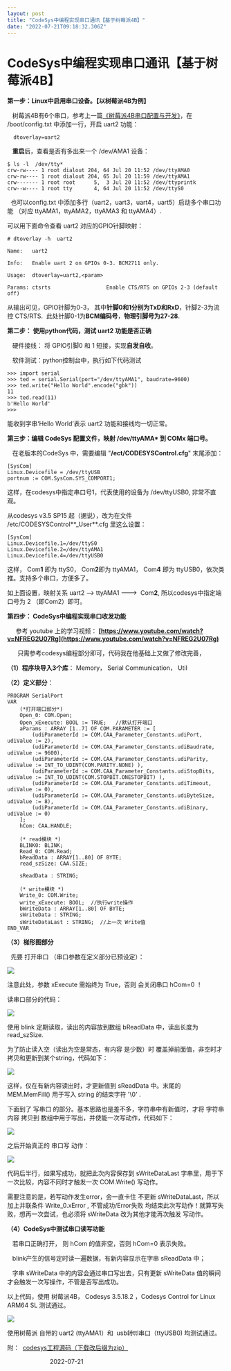 ```yaml
---
layout: post
title: "CodeSys中编程实现串口通讯【基于树莓派4B】"
date: "2022-07-21T09:18:32.306Z"
---
```

CodeSys中编程实现串口通讯【基于树莓派4B】
=========================

**第一步：Linux中启用串口设备。【以树莓派4B为例】**

   树莓派4B有6个串口，参考上一篇[《树莓派4B串口配置与开发》](https://www.cnblogs.com/zhw618/p/16497568.html "《树莓派4B串口配置与开发》")，在 /boot/config.txt 中添加一行，开启 uart2 功能：

      dtoverlay=uart2

   **重启**后，查看是否有多出来一个 /dev/AMA1 设备：

    $ ls -l  /dev/tty*
    crw-rw---- 1 root dialout 204, 64 Jul 20 11:52 /dev/ttyAMA0
    crw-rw---- 1 root dialout 204, 65 Jul 20 11:59 /dev/ttyAMA1
    crw------- 1 root root      5,  3 Jul 20 11:52 /dev/ttyprintk
    crw--w---- 1 root tty       4, 64 Jul 20 11:52 /dev/ttyS0

  也可以config.txt 中添加多行（uart2，uart3，uart4，uart5）启动多个串口功能 （对应 ttyAMA1，ttyAMA2，ttyAMA3 和 ttyAMA4）.

可以用下面命令查看 uart2 对应的GPIO针脚映射：

    # dtoverlay -h  uart2 
    
    Name:   uart2
    
    Info:   Enable uart 2 on GPIOs 0-3. BCM2711 only.
    
    Usage:  dtoverlay=uart2,<param>
    
    Params: ctsrts                  Enable CTS/RTS on GPIOs 2-3 (default off)

从输出可见，GPIO针脚为0-3， 其中**针脚0和1分别为TxD和RxD**，针脚2-3为流控 CTS/RTS.  此处针脚0-1为**BCM编码号**，**物理引脚号为27-28**.

**第二步： 使用python代码，测试 uart2 功能是否正确**

   硬件接线： 将 GPIO引脚0 和 1 短接，实现**自发自收**。

   软件测试：python控制台中，执行如下代码测试

    >>> import serial
    >>> ted = serial.Serial(port="/dev/ttyAMA1", baudrate=9600)
    >>> ted.write("Hello World".encode("gbk"))
    11
    >>> ted.read(11)
    b'Hello World'
    >>>

能收到字串‘Hello World’表示 uart2 功能和接线均一切正常。

**第三步：编辑 CodeSys 配置文件，映射 /dev/ttyAMA\* 到 COMx 端口号。**

   在老版本的CodeSys 中，需要编辑 "**/ect/CODESYSControl.cfg**" 末尾添加：

    [SysCom]
    Linux.Devicefile = /dev/ttyUSB
    portnum := COM.SysCom.SYS_COMPORT1;

这样，在codesys中指定串口号1，代表使用的设备为 /dev/ttyUSB0, 非常不直观。

从codesys v3.5 SP15 起（据说），改为在文件 /etc/CODESYSControl**\_User**.cfg 里这么设置：

    [SysCom]
    Linux.Devicefile.1=/dev/ttyS0
    Linux.Devicefile.2=/dev/ttyAMA1
    Linux.Devicefile.4=/dev/ttyUSB0

这样， Com**1** 即为 ttyS0， Com**2**即为 ttyAMA1， Com**4** 即为 ttyUSB0，依次类推。支持多个串口，方便多了。 

如上面设置，映射关系 uart2 --> ttyAMA1 --->  Com**2**, 所以codesys中指定端口号为 2 （即Com2）即可。 

**第四步： CodeSys中编程实现串口收发功能**

     参考 youtube 上的学习视频： **[https://www.youtube.com/watch?v=NFREG2U07Rg](https://www.youtube.com/watch?v=NFREG2U07Rg)**

      只需参考codesys编程部分即可，代码我在他基础上又做了修改完善，

**（1）程序块导入3个库**： Memory， Serial Communication， Util

**（2）定义部分**：

    PROGRAM SerialPort
    VAR
        (*打开端口部分*)
    	Open_0: COM.Open;
    	Open_xExecute: BOOL := TRUE;   //默认打开端口
    	aParams : ARRAY [1..7] OF COM.PARAMETER := [
            (udiParameterId := COM.CAA_Parameter_Constants.udiPort,             udiValue := 2),
        	(udiParameterId := COM.CAA_Parameter_Constants.udiBaudrate,         udiValue := 9600),
        	(udiParameterId := COM.CAA_Parameter_Constants.udiParity,           udiValue := INT_TO_UDINT(COM.PARITY.NONE) ),
        	(udiParameterId := COM.CAA_Parameter_Constants.udiStopBits,         udiValue := INT_TO_UDINT(COM.STOPBIT.ONESTOPBIT) ),
       		(udiParameterId := COM.CAA_Parameter_Constants.udiTimeout,          udiValue := 0),
        	(udiParameterId := COM.CAA_Parameter_Constants.udiByteSize,         udiValue := 8),
        	(udiParameterId := COM.CAA_Parameter_Constants.udiBinary,           udiValue := 0)
        ];
    	hCom: CAA.HANDLE;
    	
        (* read模块 *)
    	BLINK0: BLINK;
    	Read_0: COM.Read;
    	bReadData : ARRAY[1..80] OF BYTE;
    	read_szSize: CAA.SIZE;
    	
    	sReadData : STRING;
    	
    	(* write模块 *)
    	Write_0: COM.Write;
    	write_xExecute: BOOL;  //执行write操作
    	bWriteData : ARRAY[1..80] OF BYTE;
    	sWriteData : STRING;
    	sWriteDataLast : STRING;  //上一次 Write值
    END_VAR

**（3）梯形图部分**

  先要 打开串口 （串口参数在定义部分已预设定）：

![](https://img2022.cnblogs.com/blog/1938718/202207/1938718-20220721143009618-518693340.png)

注意此处，参数 xExecute 需始终为 True，否则 会关闭串口 hCom=0 ！

读串口部分的代码：

![](https://img2022.cnblogs.com/blog/1938718/202207/1938718-20220721143505644-444698939.jpg)

使用 blink 定期读取，读出的内容放到数组 bReadData 中，读出长度为 read\_szSize.

为了防止读入空（读出为空是常态，有内容 是少数）时 覆盖掉前面值，非空时才拷贝和更新到某个string，代码如下：

![](https://img2022.cnblogs.com/blog/1938718/202207/1938718-20220721145249107-1420284735.jpg)

这样，仅在有新内容读出时，才更新值到 sReadData 中。末尾的 MEM.MemFill() 用于写入 string 的结束字符 '\\0' .

下面到了 写串口 的部分。基本思路也是差不多，字符串中有新值时，才将 字符串内容 拷贝到 数组中用于写出，并使能一次写动作，代码如下：

![](https://img2022.cnblogs.com/blog/1938718/202207/1938718-20220721150007946-1062114354.jpg)

之后开始真正的 串口写 动作：

![](https://img2022.cnblogs.com/blog/1938718/202207/1938718-20220721150248096-769048499.jpg)

代码后半行，如果写成功，就把此次内容保存到 sWriteDataLast 字串里，用于下一次比较，内容不同时才触发一次 COM.Write() 写动作。

需要注意的是，若写动作发生error，会一直卡住 不更新 sWriteDataLast，所以加上并联条件 Write\_0.xError , 不管成功/Error失败 均结束此次写动作！就算写失败，想再一次尝试，也必须将 sWriteData 改为其他才能再次触发 写动作。

**（4）CodeSys中测试串口读写功能**

   若串口正确打开， 则 hCom 的值非空，否则 hCom=0 表示失败。

   blink产生的信号定时读一遍数据，有新内容显示在字串 sReadData 中；

   字串 sWriteData 中的内容会通过串口写出去，只有更新 sWriteData 值的瞬间才会触发一次写操作，不管是否写出成功。

以上代码，使用 树莓派4B， Codesys 3.5.18.2 ，Codesys Control for Linux ARM64 SL 测试通过。

![](https://img2022.cnblogs.com/blog/1938718/202207/1938718-20220721151754292-216251385.jpg)

使用树莓派 自带的 uart2 (ttyAMA1）和  usb转ttl串口（ttyUSB0) 均测试通过。

附：  [codesys工程源码（下载改后缀为zip）](https://img2022.cnblogs.com/blog/1938718/202207/1938718-20220721153522267-512375793.jpg)

                         2022-07-21